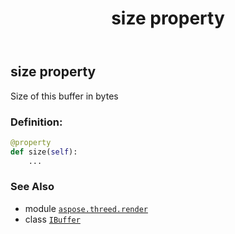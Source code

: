 ﻿---
title: size property
second_title: Aspose.3D for Python via .NET API References
description: 
type: docs
weight: 40
url: /python-net/aspose.threed.render/ibuffer/size/
is_root: false
---

## size property


Size of this buffer in bytes
### Definition:
```python
@property
def size(self):
    ...
```

### See Also
* module [`aspose.threed.render`](../../)
* class [`IBuffer`](/3d/python-net/aspose.threed.render/ibuffer)
